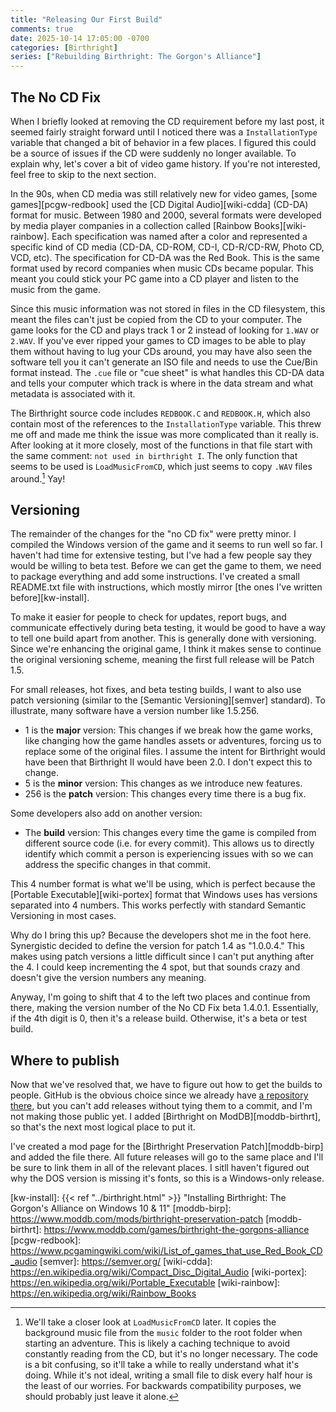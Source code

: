```yaml
---
title: "Releasing Our First Build"
comments: true
date: 2025-10-14 17:05:00 -0700
categories: [Birthright]
series: ["Rebuilding Birthright: The Gorgon's Alliance"]
---
```


## The No CD Fix

When I briefly looked at removing the CD requirement before my last post, it seemed fairly straight forward until I noticed there was a `InstallationType` variable that changed a bit of behavior in a few places. I figured this could be a source of issues if the CD were suddenly no longer available. To explain why, let's cover a bit of video game history. If you're not interested, feel free to skip to the next section.

In the 90s, when CD media was still relatively new for video games, [some games][pcgw-redbook] used the [CD Digital Audio][wiki-cdda] (CD-DA) format for music. Between 1980 and 2000, several formats were developed by media player companies in a collection called [Rainbow Books][wiki-rainbow]. Each specification was named after a color and represented a specific kind of CD media (CD-DA, CD-ROM, CD-I, CD-R/CD-RW, Photo CD, VCD, etc). The specification for CD-DA was the Red Book. This is the same format used by record companies when music CDs became popular. This meant you could stick your PC game into a CD player and listen to the music from the game.

Since this music information was not stored in files in the CD filesystem, this meant the files can't just be copied from the CD to your computer. The game looks for the CD and plays track 1 or 2 instead of looking for `1.WAV` or `2.WAV`. If you've ever ripped your games to CD images to be able to play them without having to lug your CDs around, you may have also seen the software tell you it can't generate an ISO file and needs to use the Cue/Bin format instead. The `.cue` file or "cue sheet" is what handles this CD-DA data and tells your computer which track is where in the data stream and what metadata is associated with it.

The Birthright source code includes `REDBOOK.C` and `REDBOOK.H`, which also contain most of the references to the `InstallationType` variable. This threw me off and made me think the issue was more complicated than it really is. After looking at it more closely, most of the functions in that file start with the same comment: `not used in birthright I`. The only function that seems to be used is `LoadMusicFromCD`, which just seems to copy `.WAV` files around.[^1] Yay!

## Versioning

The remainder of the changes for the "no CD fix" were pretty minor. I compiled the Windows version of the game and it seems to run well so far. I haven't had time for extensive testing, but I've had a few people say they would be willing to beta test. Before we can get the game to them, we need to package everything and add some instructions. I've created a small README.txt file with instructions, which mostly mirror [the ones I've written before][kw-install].

To make it easier for people to check for updates, report bugs, and communicate effectively during beta testing, it would be good to have a way to tell one build apart from another. This is generally done with versioning. Since we're enhancing the original game, I think it makes sense to continue the original versioning scheme, meaning the first full release will be Patch 1.5.

For small releases, hot fixes, and beta testing builds, I want to also use patch versioning (similar to the [Semantic Versioning][semver] standard). To illustrate, many software have a version number like 1.5.256.

* 1 is the **major** version: This changes if we break how the game works, like changing how the game handles assets or adventures, forcing us to replace some of the original files. I assume the intent for Birthright would have been that Birthright II would have been 2.0. I don't expect this to change.
* 5 is the **minor** version: This changes as we introduce new features.
* 256 is the **patch** version: This changes every time there is a bug fix.

Some developers also add on another version:

* The **build** version: This changes every time the game is compiled from different source code (i.e. for every commit). This allows us to directly identify which commit a person is experiencing issues with so we can address the specific changes in that commit.

This 4 number format is what we'll be using, which is perfect because the [Portable Executable][wiki-portex] format that Windows uses has versions separated into 4 numbers. This works perfectly with standard Semantic Versioning in most cases.

Why do I bring this up? Because the developers shot me in the foot here. Synergistic decided to define the version for patch 1.4 as "1.0.0.4." This makes using patch versions a little difficult since I can't put anything after the 4. I could keep incrementing the 4 spot, but that sounds crazy and doesn't give the version numbers any meaning.

Anyway, I'm going to shift that 4 to the left two places and continue from there, making the version number of the No CD Fix beta 1.4.0.1. Essentially, if the 4th digit is 0, then it's a release build. Otherwise, it's a beta or test build.

## Where to publish

Now that we've resolved that, we have to figure out how to get the builds to people. GitHub is the obvious choice since we already have [a repository there][github-birp], but you can't add releases without tying them to a commit, and I'm not making those public yet. I added [Birthright on ModDB][moddb-birthrt], so that's the next most logical place to put it.

I've created a mod page for the [Birthright Preservation Patch][moddb-birp] and added the file there. All future releases will go to the same place and I'll be sure to link them in all of the relevant places. I sitll haven't figured out why the DOS version is missing it's fonts, so this is a Windows-only release.


[^1]: We'll take a closer look at `LoadMusicFromCD` later. It copies the background music file from the `music` folder to the root folder when starting an adventure. This is likely a caching technique to avoid constantly reading from the CD, but it's no longer necessary. The code is a bit confusing, so it'll take a while to really understand what it's doing. While it's not ideal, writing a small file to disk every half hour is the least of our worries. For backwards compatibility purposes, we should probably just leave it alone.
[^2]: A patch version is a part of the [Semantic Versioning][semver] standard.

[github-birp]: https://github.com/Shiryou/BirP
[github-brut]: https://github.com/Shiryou/brut
[kw-install]: {{< ref "../birthright.html" >}} "Installing Birthright: The Gorgon's Alliance on Windows 10 & 11"
[moddb-birp]: https://www.moddb.com/mods/birthright-preservation-patch
[moddb-birthrt]: https://www.moddb.com/games/birthright-the-gorgons-alliance
[pcgw-redbook]: https://www.pcgamingwiki.com/wiki/List_of_games_that_use_Red_Book_CD_audio
[semver]: https://semver.org/
[wiki-cdda]: https://en.wikipedia.org/wiki/Compact_Disc_Digital_Audio
[wiki-portex]: https://en.wikipedia.org/wiki/Portable_Executable
[wiki-rainbow]: https://en.wikipedia.org/wiki/Rainbow_Books
